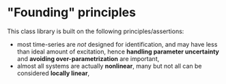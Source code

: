 # "Founding" principles

This class library is built on the following principles/assertions:
- most time-series are *not* designed for identification, and may have less than ideal amount of excitation, hence 
**handling parameter uncertainty** and **avoiding over-parametrization** are important,
- almost all systems are actually **nonlinear**, many but not all can be considered **locally linear**,
